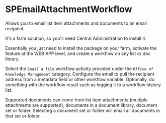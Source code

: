 # SPEmailAttachmentWorkflow
Allows you to email list item attachments and documents to an email recipient.

It's a farm solution, so you'll need Central Administration to install it.

Essentially you just need to install the package on your farm, activate the feature at the WEB APP level, and create a workflow on any list or doc library.

Select the `Email a file` workflow activity provided under the `Office of Knowledge Management` category. Configure the email to pull the recipient address from a metadata field or other workflow variable. Optionally, do something with the workflow result such as logging it to a workflow history list.

Supported documents can come from list item attachments (multiple attachments are supported), documents in a document library, document set or folder. Selecting a document set or folder will email all documents in that set or folder.
